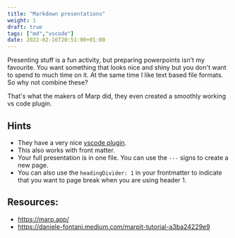 ```yaml
---
title: "Markdown presentations"
weight: 1
draft: true
tags: ["md","vscode"]
date: 2022-02-16T20:51:00+01:00
---
```


Presenting stuff is a fun activity, but preparing powerpoints isn't my favourite. You want something that looks nice and shiny but you don't want to spend to much time on it. At the same time I like text based file formats. So why not combine these?

That's what the makers of Marp did, they even created a smoothly working vs code plugin.

## Hints

* They have a very nice [vscode plugin](https://marketplace.visualstudio.com/items?itemName=marp-team.marp-vscode).
* This also works with front matter.
* Your full presentation is in one file. You can use the `---` signs to create a new page. 
* You can also use the `headingDivider: 1` in your frontmatter to indicate that you want to page break when you are using header 1.

## Resources:

* https://marp.app/
* https://daniele-fontani.medium.com/marpit-tutorial-a3ba24229e9